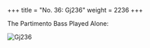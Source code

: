 +++
title = "No. 36: Gj236"
weight = 2236
+++

The Partimento Bass Played Alone:

![Gj236](/img/036DurNum.jpg)
